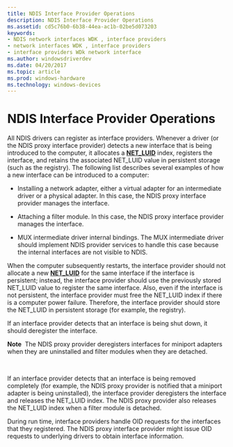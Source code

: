 ```yaml
---
title: NDIS Interface Provider Operations
description: NDIS Interface Provider Operations
ms.assetid: cd5c76b0-6b38-44ea-ac1b-02be5d073203
keywords:
- NDIS network interfaces WDK , interface providers
- network interfaces WDK , interface providers
- interface providers WDk network interface
ms.author: windowsdriverdev
ms.date: 04/20/2017
ms.topic: article
ms.prod: windows-hardware
ms.technology: windows-devices
---
```


# NDIS Interface Provider Operations





All NDIS drivers can register as interface providers. Whenever a driver (or the NDIS proxy interface provider) detects a new interface that is being introduced to the computer, it allocates a [**NET\_LUID**](https://msdn.microsoft.com/library/windows/hardware/ff568747) index, registers the interface, and retains the associated NET\_LUID value in persistent storage (such as the registry). The following list describes several examples of how a new interface can be introduced to a computer:

-   Installing a network adapter, either a virtual adapter for an intermediate driver or a physical adapter. In this case, the NDIS proxy interface provider manages the interface.

-   Attaching a filter module. In this case, the NDIS proxy interface provider manages the interface.

-   MUX intermediate driver internal bindings. The MUX intermediate driver should implement NDIS provider services to handle this case because the internal interfaces are not visible to NDIS.

When the computer subsequently restarts, the interface provider should not allocate a new [**NET\_LUID**](https://msdn.microsoft.com/library/windows/hardware/ff568747) for the same interface if the interface is persistent; instead, the interface provider should use the previously stored NET\_LUID value to register the same interface. Also, even if the interface is not persistent, the interface provider must free the NET\_LUID index if there is a computer power failure. Therefore, the interface provider should store the NET\_LUID in persistent storage (for example, the registry).

If an interface provider detects that an interface is being shut down, it should deregister the interface.

**Note**  The NDIS proxy provider deregisters interfaces for miniport adapters when they are uninstalled and filter modules when they are detached.

 

If an interface provider detects that an interface is being removed completely (for example, the NDIS proxy provider is notified that a miniport adapter is being uninstalled), the interface provider deregisters the interface and releases the NET\_LUID index. The NDIS proxy provider also releases the NET\_LUID index when a filter module is detached.

During run time, interface providers handle OID requests for the interfaces that they registered. The NDIS proxy interface provider might issue OID requests to underlying drivers to obtain interface information.

 

 





